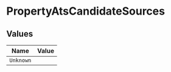 # PropertyAtsCandidateSources


## Values

| Name      | Value     |
| --------- | --------- |
| `Unknown` |           |